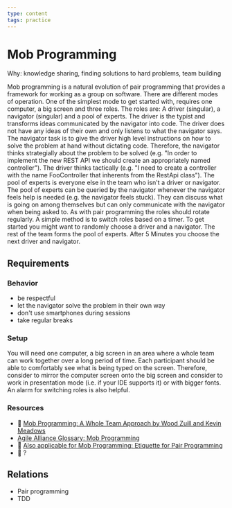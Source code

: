 ```yaml
---
type: content
tags: practice
---
```

# Mob Programming

Why: knowledge sharing, finding solutions to hard problems, team building

Mob programming is a natural evolution of pair programming that provides a framework for working as a group on software. There are different modes of operation. One of the simplest mode to get started with, requires one computer, a big screen and three roles. The roles are: A driver (singular), a navigator (singular) and a pool of experts. The driver is the typist and transforms ideas communicated by the navigator into code. The driver does not have any ideas of their own and only listens to what the navigator says. The navigator task is to give the driver high level instructions on how to solve the problem at hand without dictating code. Therefore, the navigator thinks strategially about the problem to be solved (e.g. "In order to implement the new REST API we should create an appropriately named controller"). The driver thinks tactically (e.g. "I need to create a controller with the name FooController that inherents from the RestApi class"). The pool of experts is everyone else in the team who isn't a driver or navigator. The pool of experts can be queried by the navigator whenever the navigator feels help is needed (e.g. the navigator feels stuck). They can discuss what is going on among themselves but can only communicate with the navigator when being asked to.
As with pair programming the roles should rotate regularly. A simple method is to switch roles based on a timer. To get started you might want to randomly choose a driver and a navigator. The rest of the team forms the pool of experts. After 5 Minutes you choose the next driver and navigator. 

## Requirements

### Behavior
* be respectful
* let the navigator solve the problem in their own way
* don't use smartphones during sessions
* take regular breaks 

### Setup

You will need one computer, a big screen in an area where a whole team can work together over a long period of time. Each participant should be able to comfortably see what is being typed on the screen. Therefore, consider to mirror the computer screen onto the big screen and consider to work in presentation mode (i.e. if your IDE supports it) or with bigger fonts. An alarm for switching roles is also helpful.

### Resources

* :book: [Mob Programming: A Whole Team Approach by Wood Zuill and Kevin Meadows](https://leanpub.com/mobprogramming)
* [Agile Alliance Glossary: Mob Programming](https://www.agilealliance.org/glossary/mob-programming)
* :gem: [Also applicable for Mob Programming: Etiquette for Pair Programming
](https://dzone.com/articles/etiquette-for-pair-programming)
* :movie_camera: ?

## Relations

* Pair programming
* TDD